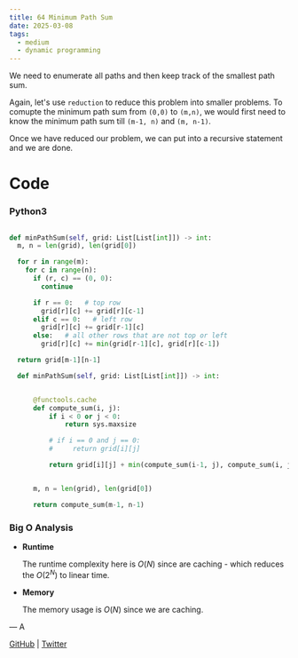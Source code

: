 ```yaml
---
title: 64 Minimum Path Sum
date: 2025-03-08
tags:
  - medium
  - dynamic programming
---
```


We need to enumerate all paths and then keep track of the smallest path sum.

Again, let's use `reduction` to reduce this problem into smaller problems. To comupte the minimum path sum from `(0,0)` to `(m,n)`, we would first need to know the minimum path sum till `(m-1, n)` and `(m, n-1)`.

Once we have reduced our problem, we can put into a recursive statement and we are done.

# Code

### Python3

```python

def minPathSum(self, grid: List[List[int]]) -> int:
  m, n = len(grid), len(grid[0])

  for r in range(m):
    for c in range(n):
      if (r, c) == (0, 0):
        continue

      if r == 0:   # top row
        grid[r][c] += grid[r][c-1]
      elif c == 0:   # left row
        grid[r][c] += grid[r-1][c]
      else:   # all other rows that are not top or left
        grid[r][c] += min(grid[r-1][c], grid[r][c-1])

  return grid[m-1][n-1]

```

```python
  def minPathSum(self, grid: List[List[int]]) -> int:


      @functools.cache
      def compute_sum(i, j):
          if i < 0 or j < 0:
              return sys.maxsize

          # if i == 0 and j == 0:
          #     return grid[i][j]

          return grid[i][j] + min(compute_sum(i-1, j), compute_sum(i, j-1))


      m, n = len(grid), len(grid[0])

      return compute_sum(m-1, n-1)
```

### Big O Analysis

- **Runtime**

  The runtime complexity here is $O(N)$ since are caching - which reduces the $O(2^N)$ to linear time.

- **Memory**

  The memory usage is $O(N)$ since we are caching.

— A

[GitHub](https://github.com/athkdev) | [Twitter](https://twitter.com/athkdev)
